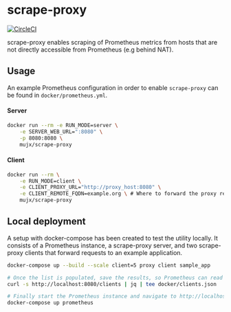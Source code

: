 # scrape-proxy

[![CircleCI](https://circleci.com/gh/mujx/scrape-proxy/tree/master.svg?style=svg)](https://circleci.com/gh/mujx/scrape-proxy/tree/master)

scrape-proxy enables scraping of Prometheus metrics from hosts that are not
directly accessible from Prometheus (e.g behind NAT).

## Usage

An example Prometheus configuration in order to enable `scrape-proxy` can be
found in `docker/prometheus.yml`.

#### Server

```bash
docker run --rm -e RUN_MODE=server \
    -e SERVER_WEB_URL=":8080" \
    -p 8080:8080 \
    mujx/scrape-proxy
```

#### Client

```bash
docker run --rm \
    -e RUN_MODE=client \
    -e CLIENT_PROXY_URL="http://proxy_host:8080" \
    -e CLIENT_REMOTE_FQDN=example.org \ # Where to forward the proxy requests.
    mujx/scrape-proxy
```

## Local deployment

A setup with docker-compose has been created to test the utility locally. It
consists of a Prometheus instance, a scrape-proxy server, and two scrape-proxy
clients that forward requests to an example application.

```bash
docker-compose up --build --scale client=5 proxy client sample_app

# Once the list is populated, save the results, so Prometheus can read the client list.
curl -s http://localhost:8080/clients | jq | tee docker/clients.json

# Finally start the Prometheus instance and navigate to http://localhost:9090/targets.
docker-compose up prometheus
```
